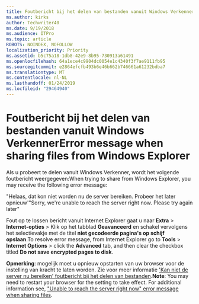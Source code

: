 ```yaml
---
title: Foutbericht bij het delen van bestanden vanuit Windows Verkenner
ms.author: kirks
author: Techwriter40
ms.date: 9/19/2018
ms.audience: ITPro
ms.topic: article
ROBOTS: NOINDEX, NOFOLLOW
localization_priority: Priority
ms.assetid: b5c75a18-1db8-42e9-8b95-730913a61491
ms.openlocfilehash: 64a1ece4c9904dc0054e1c4340f3f7ae9111fb95
ms.sourcegitcommit: e2864efcfb493b6e46b662b746661a61232bdba7
ms.translationtype: MT
ms.contentlocale: nl-NL
ms.lasthandoff: 01/24/2019
ms.locfileid: "29464940"
---
```

# <a name="error-message-when-sharing-files-from-windows-explorer"></a><span data-ttu-id="b1ec7-102">Foutbericht bij het delen van bestanden vanuit Windows Verkenner</span><span class="sxs-lookup"><span data-stu-id="b1ec7-102">Error message when sharing files from Windows Explorer</span></span>

<span data-ttu-id="b1ec7-103">Als u probeert te delen vanuit Windows Verkenner, wordt het volgende foutbericht weergegeven:</span><span class="sxs-lookup"><span data-stu-id="b1ec7-103">When trying to share from Windows Explorer, you may receive the following error message:</span></span>
  
<span data-ttu-id="b1ec7-p101">"Helaas, dat kon niet worden nu de server bereiken. Probeer het later opnieuw'</span><span class="sxs-lookup"><span data-stu-id="b1ec7-p101">"Sorry, we're unable to reach the server right now. Please try again later"</span></span>
  
<span data-ttu-id="b1ec7-106">Fout op te lossen bericht vanuit Internet Explorer gaat u naar **Extra** \> **Internet-opties** \> Klik op het tabblad **Geavanceerd** en schakel vervolgens het selectievakje met de titel **niet gecodeerde pagina's op schijf opslaan**.</span><span class="sxs-lookup"><span data-stu-id="b1ec7-106">To resolve error message, from Internet Explorer go to **Tools** \> **Internet Options** \> click the **Advanced** tab, and then clear the checkbox titled **Do not save encrypted pages to disk**.</span></span> 
  
 <span data-ttu-id="b1ec7-p102">**Opmerking**: mogelijk moet u opnieuw opstarten van uw browser voor de instelling van kracht te laten worden. Zie voor meer informatie ['Kan niet de server nu bereiken' foutbericht bij het delen van bestanden](https://go.microsoft.com/fwlink/?linkid=2022914).</span><span class="sxs-lookup"><span data-stu-id="b1ec7-p102">**Note**: You may need to restart your browser for the setting to take effect. For additional information see, ["Unable to reach the server right now" error message when sharing files](https://go.microsoft.com/fwlink/?linkid=2022914).</span></span>
  

